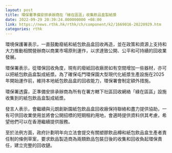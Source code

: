 ```yaml
---
layout: post
title: 環保署準備安排承辦商在「綠在區區」收集飲品盒製紙漿
date: 2022-09-29 20:39:24.000000000 +08:00
link: https://news.rthk.hk/rthk/ch/component/k2/1669016-20220929.htm
categories: rthk
---
```


環境保護署表示，一直鼓勵廢紙和紙包飲品盒回收再造，並在政策和資源上支持和大力推動相關營辦商以商業市場原則運作，以求達致公開、公平和可持續的回收業發展。

環保署表示，從環保回收角度，現有的廢紙回收廠房如有空間增加一些器材，亦可以把紙包飲品盒製成紙漿。為了確保屯門環保園大型現代化紙漿生產設施在2025年開始運作前，維持本地紙包飲品盒的回收能力，環保署會制定額外措施。

環保署透露，正準備安排承辦商為所有在署方轄下社區回收網絡「綠在區區」設施收集到的紙包飲品盒製成紙漿。

發言人表示，會繼續與元朗創新園紙包飲品盒回收廠保持聯絡和盡力提供協助，一有可供回收業使用並將會公開招標的短期租約用地，會適時提供資料供其考慮，希望他們可以在香港繼續提供服務。

至於法例方面，政府計劃明年向立法會提交有關塑膠飲品樽和紙包飲品盒生產者責任制的條例草案，要求飲品製造商為兩類飲品包裝日後的收集和回收負起環保責任，建立完整的回收鏈。
